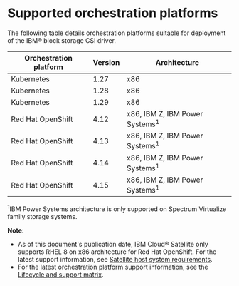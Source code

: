 # Supported orchestration platforms

The following table details orchestration platforms suitable for deployment of the IBM® block storage CSI driver.

|Orchestration platform| Version |Architecture|
|----------------------|---------|------------|
|Kubernetes| 1.27    |x86|
|Kubernetes| 1.28    |x86|
|Kubernetes| 1.29    |x86|
|Red Hat OpenShift| 4.12    |x86, IBM Z, IBM Power Systems<sup>1</sup>|
|Red Hat OpenShift| 4.13    |x86, IBM Z, IBM Power Systems<sup>1</sup>|
|Red Hat OpenShift| 4.14    |x86, IBM Z, IBM Power Systems<sup>1</sup>|
|Red Hat OpenShift| 4.15    |x86, IBM Z, IBM Power Systems<sup>1</sup>|

<sup>1</sup>IBM Power Systems architecture is only supported on Spectrum Virtualize family storage systems.

**Note:** 
- As of this document's publication date, IBM Cloud® Satellite only supports RHEL 8 on x86 architecture for Red Hat OpenShift. For the latest support information, see [Satellite host system requirements](https://cloud.ibm.com/docs/satellite?topic=satellite-host-reqs).
- For the latest orchestration platform support information, see the [Lifecycle and support matrix](https://www.ibm.com/docs/en/stg-block-csi-driver?topic=SSRQ8T/landing/csi_lifecycle_support_matrix.html).
